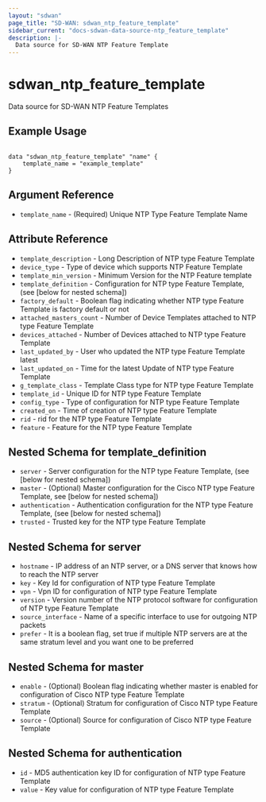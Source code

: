```yaml
---
layout: "sdwan"
page_title: "SD-WAN: sdwan_ntp_feature_template"
sidebar_current: "docs-sdwan-data-source-ntp_feature_template"
description: |-
  Data source for SD-WAN NTP Feature Template
---
```


# sdwan_ntp_feature_template #
Data source for SD-WAN NTP Feature Templates

## Example Usage ##

```hcl

data "sdwan_ntp_feature_template" "name" {
    template_name = "example_template"
}

```


## Argument Reference ##

* `template_name` - (Required) Unique NTP Type Feature Template Name

## Attribute Reference ##

* `template_description` - Long Description of NTP type Feature Template
* `device_type` - Type of device which supports NTP Feature Template
* `template_min_version` - Minimum Version for the NTP Feature template
* `template_definition` - Configuration for NTP type Feature Template, (see [below for nested schema])
* `factory_default` - Boolean flag indicating whether NTP type Feature Template is factory default or not
* `attached_masters_count` - Number of Device Templates attached to NTP type Feature Template
* `devices_attached` - Number of Devices attached to NTP type Feature Template
* `last_updated_by` - User who updated the NTP type Feature Template latest
* `last_updated_on` - Time for the latest Update of NTP type Feature Template
* `g_template_class` - Template Class type for NTP type Feature Template
* `template_id` - Unique ID for NTP type Feature Template
* `config_type` - Type of configuration for NTP type Feature Template
* `created_on` - Time of creation of NTP type Feature Template
* `rid` - rid for the NTP type Feature Template
* `feature` - Feature for the NTP type Feature Template

## Nested Schema for template_definition
* `server` - Server configuration for the NTP type Feature Template, (see [below for nested schema])
* `master` - (Optional) Master configuration for the Cisco NTP type Feature Template, see [below for nested schema])
* `authentication` - Authentication configuration for the NTP type Feature Template, (see [below for nested schema])
* `trusted` - Trusted key for the NTP type Feature Template

## Nested Schema for server
* `hostname` - IP address of an NTP server, or a DNS server that knows how to reach the NTP server
* `key` - Key Id for configuration of NTP type Feature Template
* `vpn` - Vpn ID for configuration of NTP type Feature Template
* `version` - Version number of the NTP protocol software for configuration of NTP type Feature Template
* `source_interface` - Name of a specific interface to use for outgoing NTP packets
* `prefer` - It is a boolean flag, set true if multiple NTP servers are at the same stratum level and you want one to be preferred

## Nested Schema for master
* `enable` - (Optional) Boolean flag indicating whether master is enabled for configuration of Cisco NTP type Feature Template
* `stratum` - (Optional) Stratum for configuration of Cisco NTP type Feature Template 
* `source` - (Optional) Source for configuration of Cisco NTP type Feature Template

## Nested Schema for authentication
* `id` - MD5 authentication key ID for configuration of NTP type Feature Template
* `value` - Key value for configuration of NTP type Feature Template